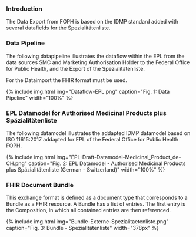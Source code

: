 ### Introduction
The Data Export from FOPH is based on the IDMP standard added with several datafields for the Spezialitätenliste. 

### Data Pipeline
The following datapipeline illustrates the dataflow within the EPL from the data sources SMC and Marketing Authorisation Holder to the Federal Office for Public Health, and the Export of the Spezialitätenliste.

For the Dataimport the FHIR format must be used.

{% include img.html img="Dataflow-EPL.png" caption="Fig. 1: Data Pipeline" width="100%" %}

### EPL Datamodel for Authorised Medicinal Products plus Späzialitätenliste
The following datamodel illustrates the addapted IDMP datamodel based on ISO 11615:2017 addapted for EPL of the Federal Office for Public Health FOPH.

{% include img.html img="EPL-Draft-Datamodel-Medicinal_Product_de-CH.png" caption="Fig. 2: EPL Datamodel - Authorised Medicinal Products plus Späzialitätenliste (German - Switzerland)" width="100%" %}

### FHIR Document Bundle
This exchange format is defined as a document type that corresponds to a Bundle as a FHIR resource. A Bundle has a list of entries. The first entry is the Composition, in which all contained entries are then referenced.

{% include img.html img="Bundle-Externe-Spezialitaetenliste.png" caption="Fig. 3: Bundle - Spezialitätenliste" width="378px" %}